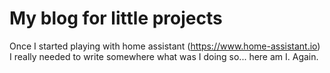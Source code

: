 # My blog for little projects
Once I started playing with home assistant (https://www.home-assistant.io) I really needed to write somewhere what was I doing so... here am I. Again.

